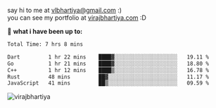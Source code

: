 say hi to me at [vlbhartiya@gmail.com](mailto:vlbhartiya@gmail.com) :)<br/>
you can see my portfolio at [virajbhartiya.com](https://virajbhartiya.com) :D<br/>


🚀 **what i have been up to:**

<!--START_SECTION:waka-->

```txt
Total Time: 7 hrs 8 mins

Dart         1 hr 22 mins    ████▓░░░░░░░░░░░░░░░░░░░░   19.11 %
Go           1 hr 21 mins    ████▓░░░░░░░░░░░░░░░░░░░░   18.80 %
C++          1 hr 12 mins    ████▒░░░░░░░░░░░░░░░░░░░░   16.78 %
Rust         48 mins         ██▓░░░░░░░░░░░░░░░░░░░░░░   11.17 %
JavaScript   41 mins         ██▒░░░░░░░░░░░░░░░░░░░░░░   09.59 %
```

<!--END_SECTION:waka-->

<p align="left"> <img src="https://komarev.com/ghpvc/?username=virajbhartiya&color=blue" alt="virajbhartiya" /> </p>
